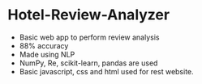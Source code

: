 # Hotel-Review-Analyzer
* Basic web app to perform review analysis<br/>
* 88% accuracy<br/>
* Made using NLP<br/>
* NumPy, Re, scikit-learn, pandas are used<br/>
* Basic javascript, css and html used for rest website.
